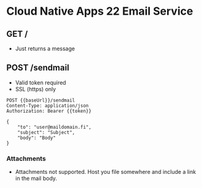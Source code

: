 # Cloud Native Apps 22 Email Service

## GET /
- Just returns a message

## POST /sendmail
- Valid token required
- SSL (https) only

```
POST {{baseUrl}}/sendmail
Content-Type: application/json
Authorization: Bearer {{token}}

{ 
    "to": "user@maildomain.fi", 
    "subject": "Subject", 
    "body": "Body" 
}
```

### Attachments
- Attachments not supported. Host you file somewhere and include a link in the mail body.
